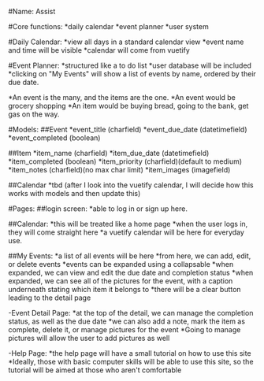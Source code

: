 #Name:
Assist

#Core functions:
*daily calendar
*event planner
*user system


#Daily Calendar:
*view all days in a standard calendar view
*event name and time will be visible
*calendar will come from vuetify


#Event Planner:
*structured like a to do list
*user database will be included
*clicking on "My Events" will show a list of events by name, ordered by their due date. 

*An event is the many, and the items are the one. 
*An event would be grocery shopping
*An item would be buying bread, going to the bank, get gas on the way.



#Models:
##Event
*event_title (charfield)
*event_due_date (datetimefield)
*event_completed (boolean)

##Item
*item_name (charfield)
*item_due_date (datetimefield)
*item_completed (boolean)
*item_priority (charfield)(default to medium)
*item_notes (charfield)(no max char limit)
*item_images (imagefield)

##Calendar
*tbd (after I look into the vuetify calendar, I will decide how this works
with models and then update this)


#Pages:
##login screen:
    *able to log in or sign up here.

##Calendar:
    *this will be treated like a home page
    *when the user logs in, they will come straight here
    *a vuetify calendar will be here for everyday use.
    
##My Events:
    *a list of all events will be here
    *from here, we can add, edit, or delete events
    *events can be expanded using a collapsable
    *when expanded, we can view and edit the due date and completion status
    *when expanded, we can see all of the pictures for the event, with a
    caption underneath stating which item it belongs to
    *there will be a clear button leading to the detail page

-Event Detail Page:
    *at the top of the detail, we can manage the completion status,
    as well as the due date
    *we can also add a note, mark the item as complete, delete it,
    or manage pictures for the event 
    *Going to manage pictures will allow
    the user to add pictures as well

-Help Page: 
    *the help page will have a small tutorial on how to use this site 
    *Ideally, those with basic computer skills will be able to use this 
    site, so the tutorial will be aimed at those who aren't comfortable
    








